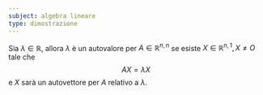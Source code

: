 ```yaml
---
subject: algebra lineare
type: dimostrazione
---
```

Sia $\lambda\in\mathbb{R}$, allora $\lambda$ è un autovalore per $A\in\mathbb{R}^{n,n}$ se esiste $X\in\mathbb{R}^{n,1},X\ne O$ tale che
$$
AX=\lambda X
$$
 e $X$ sarà un autovettore per $A$ relativo a $\lambda$.
 